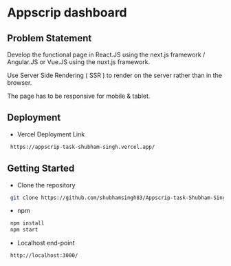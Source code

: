 # Appscrip dashboard

## Problem Statement

Develop the functional page in React.JS using the next.js framework / Angular.JS or
Vue.JS using the nuxt.js framework.

Use Server Side Rendering ( SSR ) to render on the server rather than in the browser.

The page has to be responsive for mobile & tablet.

## Deployment

- Vercel Deployment Link

```bash
 https://appscrip-task-shubham-singh.vercel.app/
```

## Getting Started

- Clone the repository

```bash
 git clone https://github.com/shubhamsingh83/Appscrip-task-Shubham-Singh.git
```

- npm

```bash
 npm install
 npm start
```

- Localhost end-point

```bash
 http://localhost:3000/
```

